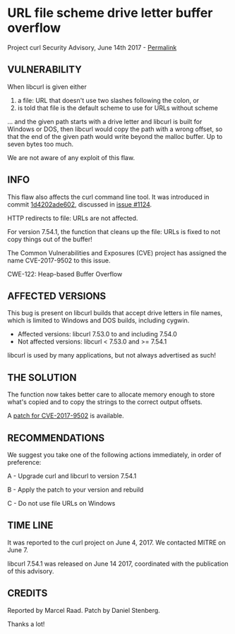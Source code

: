 URL file scheme drive letter buffer overflow
============================================

Project curl Security Advisory, June 14th 2017 -
[Permalink](https://www.curl.se/docs/CVE-2017-9502.html)

VULNERABILITY
-------------

When libcurl is given either

 1. a file: URL that doesn't use two slashes following the colon, or
 2. is told that file is the default scheme to use for URLs without scheme

... and the given path starts with a drive letter and libcurl is built for
Windows or DOS, then libcurl would copy the path with a wrong offset, so that
the end of the given path would write beyond the malloc buffer. Up to seven
bytes too much.

We are not aware of any exploit of this flaw.

INFO
----

This flaw also affects the curl command line tool. It was introduced in commit
[1d4202ade602](https://github.com/curl/curl/commit/1d4202ade602), discussed in
[issue #1124](https://github.com/curl/curl/pull/1124).

HTTP redirects to file: URLs are not affected.

For version 7.54.1, the function that cleans up the file: URLs is fixed to not
copy things out of the buffer!

The Common Vulnerabilities and Exposures (CVE) project has assigned the name
CVE-2017-9502 to this issue.

CWE-122: Heap-based Buffer Overflow

AFFECTED VERSIONS
-----------------

This bug is present on libcurl builds that accept drive letters in file names,
which is limited to Windows and DOS builds, including cygwin.

- Affected versions: libcurl 7.53.0 to and including 7.54.0
- Not affected versions: libcurl < 7.53.0 and >= 7.54.1

libcurl is used by many applications, but not always advertised as such!

THE SOLUTION
------------

The function now takes better care to allocate memory enough to store what's
copied and to copy the strings to the correct output offsets.

A [patch for CVE-2017-9502](https://www.curl.se/CVE-2017-9502.patch) is
available.

RECOMMENDATIONS
---------------

We suggest you take one of the following actions immediately, in order of
preference:

 A - Upgrade curl and libcurl to version 7.54.1

 B - Apply the patch to your version and rebuild

 C - Do not use file URLs on Windows

TIME LINE
---------

It was reported to the curl project on June 4, 2017.  We contacted MITRE on
June 7.

libcurl 7.54.1 was released on June 14 2017, coordinated with the publication
of this advisory.

CREDITS
-------

Reported by Marcel Raad. Patch by Daniel Stenberg.

Thanks a lot!
